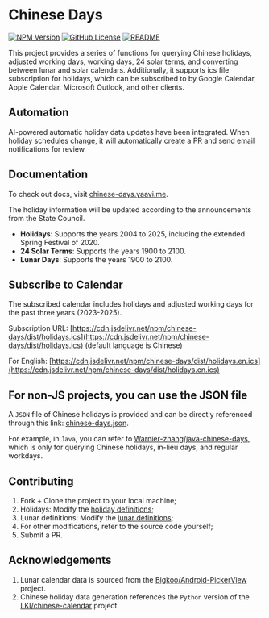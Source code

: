 # Chinese Days

[![NPM Version](https://img.shields.io/npm/v/chinese-days)](https://www.npmjs.com/package/chinese-days)
[![GitHub License](https://img.shields.io/github/license/vsme/chinese-days)](https://github.com/vsme/chinese-days/blob/main/LICENSE)
[![README](https://img.shields.io/badge/README-中文-brightgreen.svg)](https://github.com/vsme/chinese-days/blob/main/README.md)

This project provides a series of functions for querying Chinese holidays, adjusted working days, working days, 24 solar terms, and converting between lunar and solar calendars. Additionally, it supports ics file subscription for holidays, which can be subscribed to by Google Calendar, Apple Calendar, Microsoft Outlook, and other clients. 

## Automation

AI-powered automatic holiday data updates have been integrated. When holiday schedules change, it will automatically create a PR and send email notifications for review.

## Documentation

To check out docs, visit [chinese-days.yaavi.me](https://chinese-days.yaavi.me/en/).

The holiday information will be updated according to the announcements from the State Council.

+ **Holidays**: Supports the years 2004 to 2025, including the extended Spring Festival of 2020.
+ **24 Solar Terms**: Supports the years 1900 to 2100.
+ **Lunar Days**: Supports the years 1900 to 2100.

## Subscribe to Calendar

The subscribed calendar includes holidays and adjusted working days for the past three years (2023-2025).

Subscription URL: [https://cdn.jsdelivr.net/npm/chinese-days/dist/holidays.ics](https://cdn.jsdelivr.net/npm/chinese-days/dist/holidays.ics) (default language is Chinese)

For English: [https://cdn.jsdelivr.net/npm/chinese-days/dist/holidays.en.ics](https://cdn.jsdelivr.net/npm/chinese-days/dist/holidays.en.ics)

## For non-JS projects, you can use the JSON file

A `JSON` file of Chinese holidays is provided and can be directly referenced through this link: [chinese-days.json](https://cdn.jsdelivr.net/npm/chinese-days/dist/chinese-days.json).

For example, in `Java`, you can refer to [Warnier-zhang/java-chinese-days](https://github.com/Warnier-zhang/java-chinese-days), which is only for querying Chinese holidays, in-lieu days, and regular workdays.

## Contributing

1. Fork + Clone the project to your local machine;
2. Holidays: Modify the [holiday definitions](https://github.com/vsme/chinese-days/blob/main/src/holidays/generate.ts);
3. Lunar definitions: Modify the [lunar definitions](https://github.com/vsme/chinese-days/blob/main/src/solar_lunar/constants.ts);
4. For other modifications, refer to the source code yourself;
5. Submit a PR.

## Acknowledgements

1. Lunar calendar data is sourced from the [Bigkoo/Android-PickerView](https://github.com/Bigkoo/Android-PickerView) project.
2. Chinese holiday data generation references the `Python` version of the [LKI/chinese-calendar](https://github.com/LKI/chinese-calendar) project.
